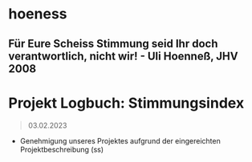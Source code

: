 # hoeness

## Für Eure Scheiss Stimmung seid Ihr doch verantwortlich, nicht wir! - Uli Hoenneß, JHV 2008

# Projekt Logbuch: Stimmungsindex

> 03.02.2023

- Genehmigung unseres Projektes aufgrund der eingereichten Projektbeschreibung (ss)
